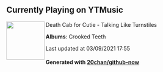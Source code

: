 ## Currently Playing on YTMusic

[<img align="left" width="100" src="https://lh3.googleusercontent.com/jeUB5XGg_zuhG7f_-BRXNNAYclpUs8gTPd3Cp-fI4fi74mZMJ_GQzxt5h5rOKuj2iq15u0xQ8lv6srEA">](https://music.youtube.com/watch?v=ZsCwe6h05_g)

Death Cab for Cutie - Talking Like Turnstiles

**Albums**: Crooked Teeth

Last updated at 03/09/2021 17:55

#### Generated with [20chan/github-now](https://github.com/20chan/github-now)


<!--
**20chan/20chan** is a ✨ _special_ ✨ repository because its `README.md` (this file) appears on your GitHub profile.

Here are some ideas to get you started:

- 🔭 I’m currently working on ...
- 🌱 I’m currently learning ...
- 👯 I’m looking to collaborate on ...
- 🤔 I’m looking for help with ...
- 💬 Ask me about ...
- 📫 How to reach me: ...
- 😄 Pronouns: ...
- ⚡ Fun fact: ...
-->
